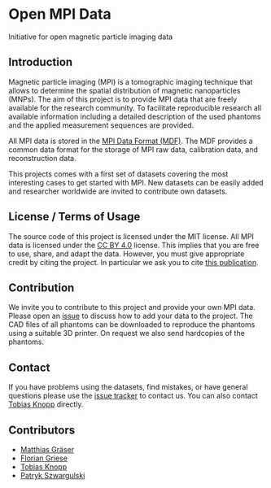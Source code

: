 # Open MPI Data

Initiative for open magnetic particle imaging data

## Introduction

Magnetic particle imaging (MPI) is a tomographic imaging technique that allows
to determine the spatial distribution of magnetic nanoparticles (MNPs). The aim
of this project is to provide MPI data that are freely available for the research
community. To facilitate reproducible research all available
information including a detailed description of the used phantoms and the applied
measurement sequences are provided.

All MPI data is stored in the [MPI Data Format (MDF)](https://github.com/MagneticParticleImaging/MDF).
The MDF provides a common data format for the storage of MPI raw data, calibration data,
and reconstruction data.

This projects comes with a first set of datasets covering the most interesting
cases to get started with MPI. New datasets can be easily added and researcher worldwide
are invited to contribute own datasets.

## License / Terms of Usage

The source code of this project is licensed under the MIT license. All MPI data is licensed
under the [CC BY 4.0](https://creativecommons.org/licenses/by/4.0/) license. This implies that
you are free to use, share, and adapt the data. However, you must give appropriate credit by citing the project. In particular we ask you to cite [this publication](https://www.sciencedirect.com/science/article/pii/S2352340919313265).

## Contribution

We invite you to contribute to this project and provide your own MPI data. Please open an
[issue](https://github.com/MagneticParticleImaging/OpenMPIData.jl/issues) to discuss how to add your data to the project. The CAD files of all phantoms can be downloaded to reproduce the phantoms using a suitable 3D printer. On request we also send hardcopies of the phantoms.

## Contact

If you have problems using the datasets, find mistakes, or have general questions please use
the [issue tracker](https://github.com/MagneticParticleImaging/OpenMPIData.jl/issues) to contact us.
You can also contact [Tobias Knopp](https://www.tuhh.de/ibi/people/tobias-knopp.html) directly.

## Contributors

* [Matthias Gräser](https://www.tuhh.de/ibi/people/matthias-graeser.html)
* [Florian Griese](https://www.tuhh.de/ibi/people/florian-griese.html)
* [Tobias Knopp](https://www.tuhh.de/ibi/people/tobias-knopp-head-of-institute.html)
* [Patryk Szwargulski](https://www.tuhh.de/ibi/people/patryk-szwargulski.html)
